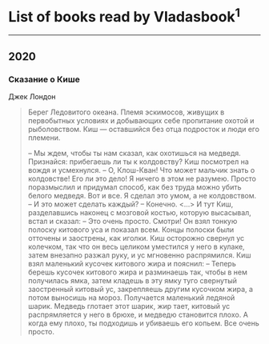 # List of books read by Vladasbook<sup>1</sup>
---

## 2020

### Сказание о Кише
Джек Лондон
> Берег Ледовитого океана. Племя эскимосов, живущих в первобытных условиях и добывающих себе пропитание охотой и рыболовством. Киш — оставшийся без отца подросток и люди его племени. 
> 
> 
> 
> – Мы ждем, чтобы ты нам сказал, как охотишься на медведя. Признайся: прибегаешь ли ты к колдовству?
> Киш посмотрел на вождя и усмехнулся.
> – О, Клош-Кван! Что может мальчик знать о колдовстве! Его ли это дело! Я ничего в этом не разумею. Просто поразмыслил и придумал способ, как без труда можно убить белого медведя. Вот и все. Я сделал это умом, а не колдовством.
> – И это может сделать каждый?
> – Конечно.
> <…>
> И тут Киш, разделавшись наконец с мозговой костью, которую высасывал, встал и сказал:
> – Это очень просто. Смотри!
> Он взял тонкую полоску китового уса и показал всем. Концы полоски были отточены и заострены, как иголки. Киш осторожно свернул ус колечком, так что он весь целиком уместился у него в кулаке, затем внезапно разжал руку, и ус мгновенно распрямился.
> Киш взял маленький кусочек китового жира и пояснил:
> – Теперь берешь кусочек китового жира и разминаешь так, чтобы в нем получилась ямка, затем кладешь в эту ямку туго свернутый заостренный китовый ус, закрепляешь другим кусочком жира, а потом выносишь на мороз. Получается маленький ледяной шарик. Медведь глотает этот шарик, жир тает, китовый ус распрямляется у него в брюхе, и медведю становится плохо. А когда ему плохо, ты подходишь и убиваешь его копьем.
> Все очень просто.



